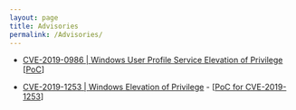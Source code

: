```yaml
---
layout: page
title: Advisories
permalink: /Advisories/
---
```

- [CVE-2019-0986 | Windows User Profile Service Elevation of Privilege](https://portal.msrc.microsoft.com/en-us/security-guidance/advisory/CVE-2019-0986) [[PoC](https://github.com/padovah4ck/CVE-2019-0986)] 
   
- [CVE-2019-1253 | Windows Elevation of Privilege](https://portal.msrc.microsoft.com/en-us/security-guidance/advisory/CVE-2019-1253) - 
  [[PoC for CVE-2019-1253](https://github.com/padovah4ck/CVE-2019-1253)]
